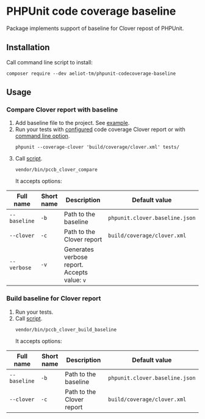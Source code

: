 PHPUnit code coverage baseline
==============================

Package implements support of baseline for Clover repost of PHPUnit.

Installation
------------

Call command line script to install: 
```shell
composer require --dev aeliot-tm/phpunit-codecoverage-baseline
```

Usage
-----

### Compare Clover report with baseline

1. Add baseline file to the project. See [example](docs/phpunit.clover.baseline.json).
2. Run your tests with [configured](https://phpunit.readthedocs.io/en/9.5/configuration.html#the-report-element) 
   code coverage Clover report or with [command line option](https://phpunit.readthedocs.io/en/9.5/textui.html?highlight=clover#command-line-options).
   ```shell
   phpunit --coverage-clover 'build/coverage/clover.xml' tests/
   ```
3. Call [script](bin/pccb_clover_compare).
   ```shell
   vendor/bin/pccb_clover_compare
   ```
   It accepts options:

| Full name    | Short name | Description                                  | Default value                  |
|--------------|------------|----------------------------------------------|--------------------------------|
| `--baseline` | `-b`       | Path to the baseline                         | `phpunit.clover.baseline.json` |
| `--clover`   | `-c`       | Path to the Clover report                    | `build/coverage/clover.xml`    |
| `--verbose`  | `-v`       | Generates verbose report. Accepts value: `v` |                                |


### Build baseline for Clover report

1. Run your tests.
2. Call [script](bin/pccb_clover_build_baseline).
   ```shell
   vendor/bin/pccb_clover_build_baseline
   ```
   It accepts options:

| Full name    | Short name | Description               | Default value                  |
|--------------|------------|---------------------------|--------------------------------|
| `--baseline` | `-b`       | Path to the baseline      | `phpunit.clover.baseline.json` |
| `--clover`   | `-c`       | Path to the Clover report | `build/coverage/clover.xml`    |
